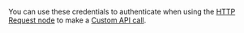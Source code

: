 You can use these credentials to authenticate when using the [HTTP Request node](/integrations/builtin/core-nodes/n8n-nodes-base.httprequest/index.md) to make a [Custom API call](/integrations/custom-operations.md).